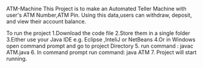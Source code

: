 ATM-Machine
This Project is to make an Automated Teller Machine with user's ATM Number,ATM Pin. Using this data,users can withdraw, deposit, and view their account balance.

To run the project
1.Download the code file
2.Store them in a single folder
3.Either use your Java IDE e.g. Eclipse ,InteliJ or NetBeans
4.Or in Windows open command prompt and go to project Directory
5. run command : javac ATM.java
6. In command prompt run command: java ATM
7. Project will start running.
